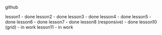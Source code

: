 github

lesson1 - done
lesson2 - done
lesson3 - done
lesson4 - done
lesson5 - done
lesson6 - done
lesson7 - done
lesson8 (responsive) - done
lesson10 (grid) - in work
lesson11 - in work
